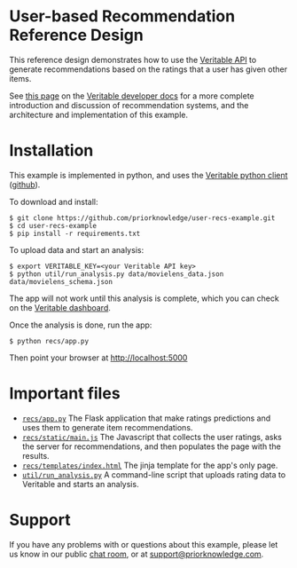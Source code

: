# User-based Recommendation Reference Design

This reference design demonstrates how to use the [Veritable API](https://dev.priorknowledge.com) to generate recommendations based on the ratings that a user has given other items.

See [this page](https://dev.priorknowledge.com/docs/examples/example_user_recs.html) on the [Veritable developer docs](https://dev.priorknowledge.com/docs) for a more complete introduction and discussion of recommendation systems, and the architecture and implementation of this example.

# Installation

This example is implemented in python, and uses the [Veritable python client](https://dev.priorknowledge.com/docs/client/python) ([github](github.com/priorknowledge/veritable-python)).

To download and install:

    $ git clone https://github.com/priorknowledge/user-recs-example.git
    $ cd user-recs-example
    $ pip install -r requirements.txt

To upload data and start an analysis:

    $ export VERITABLE_KEY=<your Veritable API key>
    $ python util/run_analysis.py data/movielens_data.json data/movielens_schema.json

The app will not work until this analysis is complete, which you can check on the [Veritable dashboard](https://dev.priorknowledge.com/dashboard).

Once the analysis is done, run the app:

    $ python recs/app.py

Then point your browser at [http://localhost:5000](http://localhost:5000)

# Important files

- [`recs/app.py`](https://github.com/priorknowledge/user-recs-example/blob/master/recs/app.py) The Flask application that make ratings predictions and uses them to generate item recommendations.
- [`recs/static/main.js`](https://github.com/priorknowledge/user-recs-example/blob/master/recs/static/main.js) The Javascript that collects the user ratings, asks the server for recommendations, and then populates the page with the results.
- [`recs/templates/index.html`](https://github.com/priorknowledge/user-recs-example/blob/master/recs/templates/index.html) The jinja template for the app's only page.
- [`util/run_analysis.py`](https://github.com/priorknowledge/user-recs-example/blob/master/util/run_analysis.py) A command-line script that uploads rating data to Veritable and starts an analysis.

# Support

If you have any problems with or questions about this example, please let us know in our public [chat room](https://dev.priorknowledge.com/campfire), or at support@priorknowledge.com.
